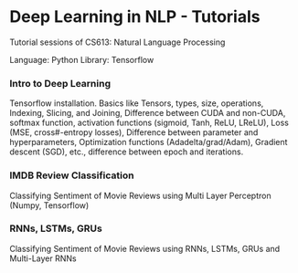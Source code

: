 # Deep Learning in NLP - Tutorials
Tutorial sessions of CS613: Natural Language Processing

Language: Python
Library: Tensorflow

### Intro to Deep Learning 
Tensorflow installation. Basics like Tensors, types, size, operations, Indexing, Slicing, and Joining, Difference between CUDA and non-CUDA, softmax function, activation functions (sigmoid, Tanh, ReLU, LReLU), Loss (MSE, cross#-entropy losses), Difference between parameter and hyperparameters, Optimization functions (Adadelta/grad/Adam), Gradient descent (SGD), etc., difference between epoch and iterations.

### IMDB Review Classification 
Classifying Sentiment of Movie Reviews using Multi Layer Perceptron (Numpy, Tensorflow) 

### RNNs, LSTMs, GRUs
Classifying Sentiment of Movie Reviews using RNNs, LSTMs, GRUs and Multi-Layer RNNs 
